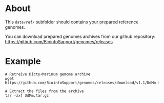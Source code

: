 
# About
This `data/ref/` subfolder should contains your prepared reference genomes.

You can download prepared genomes archives from our github repository: 
https://github.com/BioinfoSupport/genomes/releases


# Example
```
# Retreive Dicty+Marinum genome archive
wget https://github.com/BioinfoSupport/genomes/releases/download/v1.1/DdMm.tar.gz

# Extract the files from the archive
tar -zxf DdMm.tar.gz
```

